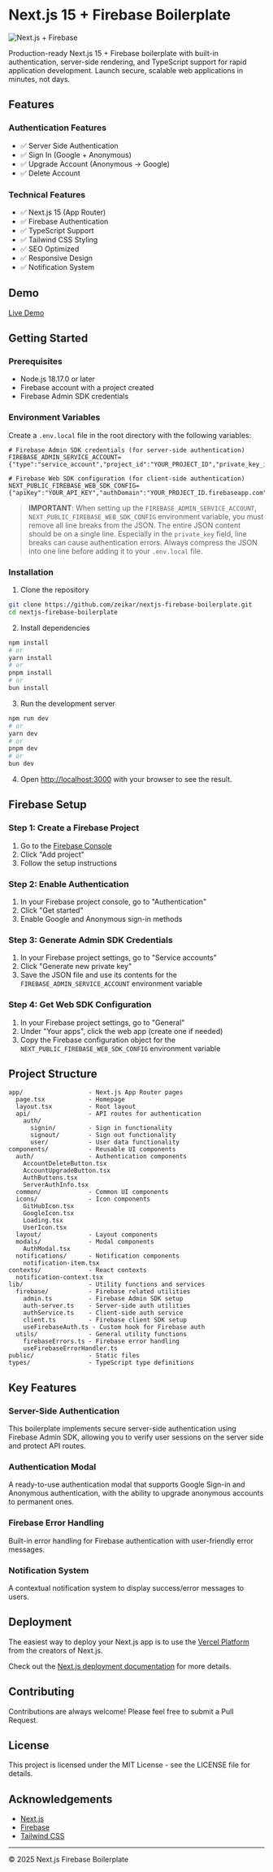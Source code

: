 # Next.js 15 + Firebase Boilerplate

![Next.js + Firebase](https://nextjs-firebase-starter.vercel.app/repository-open-graph-template.png)

Production-ready Next.js 15 + Firebase boilerplate with built-in authentication, server-side rendering, and TypeScript support for rapid application development. Launch secure, scalable web applications in minutes, not days.

## Features

### Authentication Features

- ✅ Server Side Authentication
- ✅ Sign In (Google + Anonymous)
- ✅ Upgrade Account (Anonymous → Google)
- ✅ Delete Account

### Technical Features

- ✅ Next.js 15 (App Router)
- ✅ Firebase Authentication
- ✅ TypeScript Support
- ✅ Tailwind CSS Styling
- ✅ SEO Optimized
- ✅ Responsive Design
- ✅ Notification System

## Demo

[Live Demo](https://nextjs-firebase-starter.vercel.app/)

## Getting Started

### Prerequisites

- Node.js 18.17.0 or later
- Firebase account with a project created
- Firebase Admin SDK credentials

### Environment Variables

Create a `.env.local` file in the root directory with the following variables:

```
# Firebase Admin SDK credentials (for server-side authentication)
FIREBASE_ADMIN_SERVICE_ACCOUNT={"type":"service_account","project_id":"YOUR_PROJECT_ID","private_key_id":"YOUR_PRIVATE_KEY_ID","private_key":"YOUR_PRIVATE_KEY","client_email":"YOUR_CLIENT_EMAIL","client_id":"YOUR_CLIENT_ID","auth_uri":"https://accounts.google.com/o/oauth2/auth","token_uri":"https://oauth2.googleapis.com/token","auth_provider_x509_cert_url":"https://www.googleapis.com/oauth2/v1/certs","client_x509_cert_url":"YOUR_CLIENT_X509_CERT_URL","universe_domain":"googleapis.com"}

# Firebase Web SDK configuration (for client-side authentication)
NEXT_PUBLIC_FIREBASE_WEB_SDK_CONFIG={"apiKey":"YOUR_API_KEY","authDomain":"YOUR_PROJECT_ID.firebaseapp.com","projectId":"YOUR_PROJECT_ID","storageBucket":"YOUR_PROJECT_ID.firebasestorage.app","messagingSenderId":"YOUR_MESSAGING_SENDER_ID","appId":"YOUR_APP_ID"}
```

> **IMPORTANT**: When setting up the `FIREBASE_ADMIN_SERVICE_ACCOUNT`, `NEXT_PUBLIC_FIREBASE_WEB_SDK_CONFIG` environment variable, you must remove all line breaks from the JSON. The entire JSON content should be on a single line. Especially in the `private_key` field, line breaks can cause authentication errors. Always compress the JSON into one line before adding it to your `.env.local` file.

### Installation

1. Clone the repository

```bash
git clone https://github.com/zeikar/nextjs-firebase-boilerplate.git
cd nextjs-firebase-boilerplate
```

2. Install dependencies

```bash
npm install
# or
yarn install
# or
pnpm install
# or
bun install
```

3. Run the development server

```bash
npm run dev
# or
yarn dev
# or
pnpm dev
# or
bun dev
```

4. Open [http://localhost:3000](http://localhost:3000) with your browser to see the result.

## Firebase Setup

### Step 1: Create a Firebase Project

1. Go to the [Firebase Console](https://console.firebase.google.com/)
2. Click "Add project"
3. Follow the setup instructions

### Step 2: Enable Authentication

1. In your Firebase project console, go to "Authentication"
2. Click "Get started"
3. Enable Google and Anonymous sign-in methods

### Step 3: Generate Admin SDK Credentials

1. In your Firebase project settings, go to "Service accounts"
2. Click "Generate new private key"
3. Save the JSON file and use its contents for the `FIREBASE_ADMIN_SERVICE_ACCOUNT` environment variable

### Step 4: Get Web SDK Configuration

1. In your Firebase project settings, go to "General"
2. Under "Your apps", click the web app (create one if needed)
3. Copy the Firebase configuration object for the `NEXT_PUBLIC_FIREBASE_WEB_SDK_CONFIG` environment variable

## Project Structure

```
app/                  - Next.js App Router pages
  page.tsx            - Homepage
  layout.tsx          - Root layout
  api/                - API routes for authentication
    auth/
      signin/         - Sign in functionality
      signout/        - Sign out functionality
      user/           - User data functionality
components/           - Reusable UI components
  auth/               - Authentication components
    AccountDeleteButton.tsx
    AccountUpgradeButton.tsx
    AuthButtons.tsx
    ServerAuthInfo.tsx
  common/             - Common UI components
  icons/              - Icon components
    GitHubIcon.tsx
    GoogleIcon.tsx
    Loading.tsx
    UserIcon.tsx
  layout/             - Layout components
  modals/             - Modal components
    AuthModal.tsx
  notifications/      - Notification components
    notification-item.tsx
contexts/             - React contexts
  notification-context.tsx
lib/                  - Utility functions and services
  firebase/           - Firebase related utilities
    admin.ts          - Firebase Admin SDK setup
    auth-server.ts    - Server-side auth utilities
    authService.ts    - Client-side auth service
    client.ts         - Firebase client SDK setup
    useFirebaseAuth.ts - Custom hook for Firebase auth
  utils/              - General utility functions
    firebaseErrors.ts - Firebase error handling
    useFirebaseErrorHandler.ts
public/               - Static files
types/                - TypeScript type definitions
```

## Key Features

### Server-Side Authentication

This boilerplate implements secure server-side authentication using Firebase Admin SDK, allowing you to verify user sessions on the server side and protect API routes.

### Authentication Modal

A ready-to-use authentication modal that supports Google Sign-in and Anonymous authentication, with the ability to upgrade anonymous accounts to permanent ones.

### Firebase Error Handling

Built-in error handling for Firebase authentication with user-friendly error messages.

### Notification System

A contextual notification system to display success/error messages to users.

## Deployment

The easiest way to deploy your Next.js app is to use the [Vercel Platform](https://vercel.com/new) from the creators of Next.js.

Check out the [Next.js deployment documentation](https://nextjs.org/docs/app/building-your-application/deploying) for more details.

## Contributing

Contributions are always welcome! Please feel free to submit a Pull Request.

## License

This project is licensed under the MIT License - see the LICENSE file for details.

## Acknowledgements

- [Next.js](https://nextjs.org/)
- [Firebase](https://firebase.google.com/)
- [Tailwind CSS](https://tailwindcss.com/)

---

© 2025 Next.js Firebase Boilerplate
